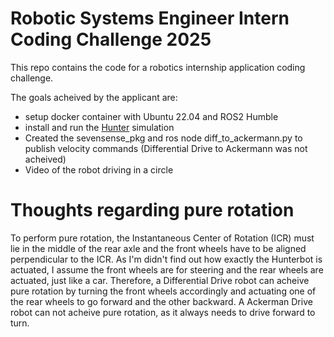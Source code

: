 # Robotic Systems Engineer Intern Coding Challenge 2025
This repo contains the code for a robotics internship application coding challenge.


The goals acheived by the applicant are:
- setup docker container with Ubuntu 22.04 and ROS2 Humble
- install and run the [Hunter](https://github.com/agilexrobotics/ugv_gazebo_sim/tree/humble/hunter_se) simulation
- Created the sevensense_pkg and ros node diff_to_ackermann.py to publish velocity commands (Differential Drive to Ackermann was not acheived)
- Video of the robot driving in a circle

# Thoughts regarding pure rotation
To perform pure rotation, the Instantaneous Center of Rotation (ICR) must lie in the middle of the rear axle and the front wheels have to be aligned perpendicular to the ICR.
As I'm didn't find out how exactly the Hunterbot is actuated, I assume the front wheels are for steering and the rear wheels are actuated, just like a car.
Therefore, a Differential Drive robot can acheive pure rotation by turning the front wheels accordingly and actuating one of the rear wheels to go forward and the other backward.
A Ackerman Drive robot can not  acheive pure rotation, as it always needs to drive forward to turn. 
